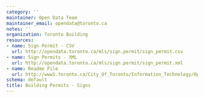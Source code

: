```yaml
---
category: ''
maintainer: Open Data Team
maintainer_email: opendata@toronto.ca
notes: ''
organization: Toronto Building
resources:
- name: Sign Permit - CSV
  url: http://opendata.toronto.ca/mls/sign.permit/sign_permit.csv
- name: Sign Permits - XML
  url: http://opendata.toronto.ca/mls/sign.permit/sign_permit.xml
- name: Readme File
  url: http://www1.toronto.ca/City_Of_Toronto/Information_Technology/Open_Data/Data_Sets/Assets/Files/Sign_Permit_Readme.txt
schema: default
title: Building Permits - Signs
---
```

